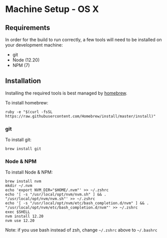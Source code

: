 # Machine Setup - OS X

## Requirements

In order for the build to run correctly, a few tools will need to be installed
on your development machine:

* git
* Node (12.20)
* NPM (7)

## Installation

Installing the required tools is best managed by [homebrew](http://brew.sh).

To install homebrew:

```
ruby -e "$(curl -fsSL https://raw.githubusercontent.com/Homebrew/install/master/install)"
```

### git

To install git:

```shell script
brew install git
```

### Node & NPM

To install Node & NPM:

```shell script
brew install nvm
mkdir ~/.nvm
echo 'export NVM_DIR="$HOME/.nvm"' >> ~/.zshrc
echo '[ -s "/usr/local/opt/nvm/nvm.sh" ] && . "/usr/local/opt/nvm/nvm.sh"' >> ~/.zshrc
echo '[ -s "/usr/local/opt/nvm/etc/bash_completion.d/nvm" ] && . "/usr/local/opt/nvm/etc/bash_completion.d/nvm"' >> ~/.zshrc
exec $SHELL
nvm install 12.20
nvm use 12.20
```

Note: if you use bash instead of zsh, change `~/.zshrc` above to `~/.bashrc`
